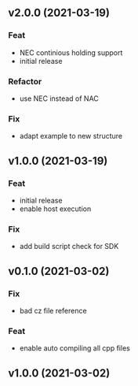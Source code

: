 ## v2.0.0 (2021-03-19)

### Feat

- NEC continious holding support
- initial release

### Refactor

- use NEC instead of NAC

### Fix

- adapt example to new structure

## v1.0.0 (2021-03-19)

### Feat

- initial release
- enable host execution

### Fix

- add build script check for SDK

## v0.1.0 (2021-03-02)

### Fix

- bad cz file reference

### Feat

- enable auto compiling all cpp files

## v1.0.0 (2021-03-02)
